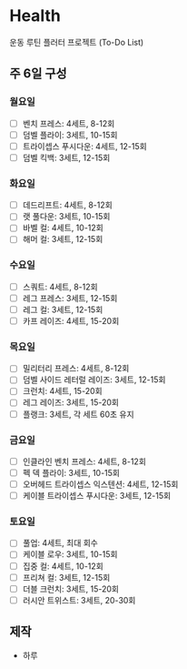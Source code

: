 # Health

운동 루틴 플러터 프로젝트 (To-Do List)

## 주 6일 구성

### 월요일
- [ ] 벤치 프레스: 4세트, 8-12회
- [ ] 덤벨 플라이: 3세트, 10-15회
- [ ] 트라이셉스 푸시다운: 4세트, 12-15회
- [ ] 덤벨 킥백: 3세트, 12-15회

### 화요일
- [ ] 데드리프트: 4세트, 8-12회
- [ ] 랫 풀다운: 3세트, 10-15회
- [ ] 바벨 컬: 4세트, 10-12회
- [ ] 해머 컬: 3세트, 12-15회

### 수요일
- [ ] 스쿼트: 4세트, 8-12회
- [ ] 레그 프레스: 3세트, 12-15회
- [ ] 레그 컬: 3세트, 12-15회
- [ ] 카프 레이즈: 4세트, 15-20회

### 목요일
- [ ] 밀리터리 프레스: 4세트, 8-12회
- [ ] 덤벨 사이드 레터럴 레이즈: 3세트, 12-15회
- [ ] 크런치: 4세트, 15-20회
- [ ] 레그 레이즈: 3세트, 15-20회
- [ ] 플랭크: 3세트, 각 세트 60초 유지

### 금요일
- [ ] 인클라인 벤치 프레스: 4세트, 8-12회
- [ ] 펙 덱 플라이: 3세트, 10-15회
- [ ] 오버헤드 트라이셉스 익스텐션: 4세트, 12-15회
- [ ] 케이블 트라이셉스 푸시다운: 3세트, 12-15회

### 토요일
- [ ] 풀업: 4세트, 최대 회수
- [ ] 케이블 로우: 3세트, 10-15회
- [ ] 집중 컬: 4세트, 10-12회
- [ ] 프리쳐 컬: 3세트, 12-15회
- [ ] 더블 크런치: 3세트, 15-20회
- [ ] 러시안 트위스트: 3세트, 20-30회

## 제작
- 하루